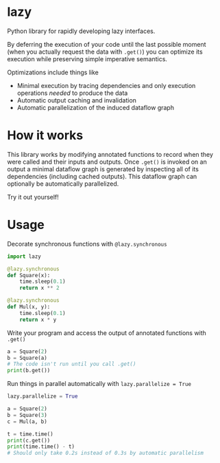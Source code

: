 # lazy
Python library for rapidly developing lazy interfaces.

By deferring the execution of your code until the last possible moment (when you actually request the data with `.get()`)
you can optimize its execution while preserving simple imperative semantics.

Optimizations include things like
- Minimal execution by tracing dependencies and only execution operations *needed* to produce the data
- Automatic output caching and invalidation
- Automatic parallelization of the induced dataflow graph

# How it works

This library works by modifying annotated functions to record when they were called and their inputs and outputs.
Once `.get()` is invoked on an output a minimal dataflow graph is generated by inspecting
all of its dependencies (including cached outputs).  This dataflow graph can optionally be automatically parallelized.

Try it out yourself!

# Usage

Decorate synchronous functions with `@lazy.synchronous`

````python
import lazy

@lazy.synchronous
def Square(x):
    time.sleep(0.1)
    return x ** 2

@lazy.synchronous
def Mul(x, y):
    time.sleep(0.1)
    return x * y
````

Write your program and access the output of annotated functions with `.get()`

````python
a = Square(2)
b = Square(a)
# The code isn't run until you call .get()
print(b.get())
````

Run things in parallel automatically with `lazy.parallelize = True`

````python
lazy.parallelize = True

a = Square(2)
b = Square(3)
c = Mul(a, b)

t = time.time()
print(c.get())
print(time.time() - t)
# Should only take 0.2s instead of 0.3s by automatic parallelism
````

